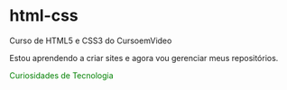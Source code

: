 # html-css
 Curso de HTML5 e CSS3 do CursoemVideo
<style>
a{
  text-decoration:none;
  color:green;
}
</style>
Estou aprendendo a criar sites e agora vou gerenciar meus repositórios.
<p><a href="https://acarloslemos.github.io/html-css/exercicios/d010/android.html">Curiosidades de Tecnologia</a></p>